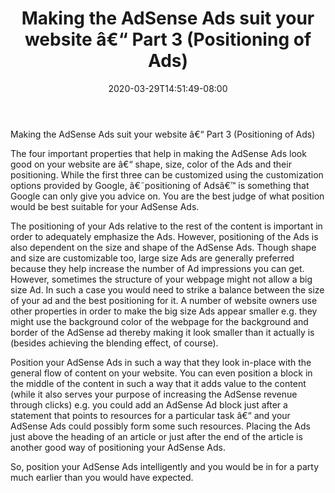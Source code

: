 ﻿---
title: "Making the AdSense Ads suit your website â€“ Part 3 (Positioning of Ads)"
date: 2020-03-29T14:51:49-08:00
description: "AdsenseArticles Tips for Web Success"
featured_image: "/images/AdsenseArticles.jpg"
tags: ["AdsenseArticles"]
---

Making the AdSense Ads suit your website â€“ Part 3 (Positioning of Ads)

The four important properties that help in making the AdSense Ads look good on your website are â€“ shape, size, color of the Ads and their positioning. While the first three can be customized using the customization options provided by Google, â€˜positioning of Adsâ€™ is something that Google can only give you advice on. You are the best judge of what position would be best suitable for your AdSense Ads.

The positioning of your Ads relative to the rest of the content is important in order to adequately emphasize the Ads. However, positioning of the Ads is also dependent on the size and shape of the AdSense Ads. Though shape and size are customizable too, large size Ads are generally preferred because they help increase the number of Ad impressions you can get. However, sometimes the structure of your webpage might not allow a big size Ad. In such a case you would need to strike a balance between the size of your ad and the best positioning for it. A number of website owners use other properties in order to make the big size Ads appear smaller e.g. they might use the background color of the webpage for the background and border of the AdSense ad thereby making it look smaller than it actually is (besides achieving the blending effect, of course).

Position your AdSense Ads in such a way that they look in-place with the general flow of content on your website. You can even position a block in the middle of the content in such a way that it adds value to the content (while it also serves your purpose of increasing the AdSense revenue through clicks) e.g. you could add an AdSense Ad block just after a statement that points to resources for a particular task â€“ and your AdSense Ads could possibly form some such resources. Placing the Ads just above the heading of an article or just after the end of the article is another good way of positioning your AdSense Ads.

So, position your AdSense Ads intelligently and you would be in for a party much earlier than you would have expected. 
